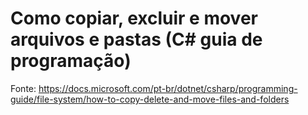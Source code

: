 # Como copiar, excluir e mover arquivos e pastas (C# guia de programação)

Fonte: https://docs.microsoft.com/pt-br/dotnet/csharp/programming-guide/file-system/how-to-copy-delete-and-move-files-and-folders
